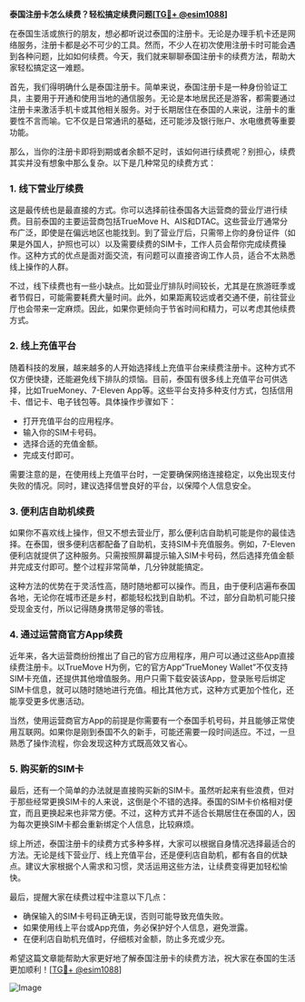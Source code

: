 **泰国注册卡怎么续费？轻松搞定续费问题[[TG💪+ @esim1088](https://t.me/s/esim1088)]**

在泰国生活或旅行的朋友，想必都听说过泰国的注册卡。无论是办理手机卡还是网络服务，注册卡都是必不可少的工具。然而，不少人在初次使用注册卡时可能会遇到各种问题，比如如何续费。今天，我们就来聊聊泰国注册卡的续费方法，帮助大家轻松搞定这一难题。

首先，我们得明确什么是泰国注册卡。简单来说，泰国注册卡是一种身份验证工具，主要用于开通和使用当地的通信服务。无论是本地居民还是游客，都需要通过注册卡来激活手机卡或其他相关服务。对于长期居住在泰国的人来说，注册卡的重要性不言而喻。它不仅是日常通讯的基础，还可能涉及银行账户、水电缴费等重要功能。

那么，当你的注册卡即将到期或者余额不足时，该如何进行续费呢？别担心，续费其实并没有想象中那么复杂。以下是几种常见的续费方式：

### 1. **线下营业厅续费**
这是最传统也是最直接的方式。你可以选择前往泰国各大运营商的营业厅进行续费。目前泰国的主要运营商包括TrueMove H、AIS和DTAC。这些营业厅通常分布广泛，即使是在偏远地区也能找到。到了营业厅后，只需带上你的身份证件（如果是外国人，护照也可以）以及需要续费的SIM卡，工作人员会帮你完成续费操作。这种方式的优点是面对面交流，有问题可以直接咨询工作人员，适合不太熟悉线上操作的人群。

不过，线下续费也有一些小缺点。比如营业厅排队时间较长，尤其是在旅游旺季或者节假日，可能需要耗费大量时间。此外，如果距离较远或者交通不便，前往营业厅也会带来一定麻烦。因此，如果你更倾向于节省时间和精力，可以考虑其他续费方式。

### 2. **线上充值平台**
随着科技的发展，越来越多的人开始选择线上充值平台来续费注册卡。这种方式不仅方便快捷，还能避免线下排队的烦恼。目前，泰国有很多线上充值平台可供选择，比如TrueMoney、7-Eleven App等。这些平台支持多种支付方式，包括信用卡、借记卡、电子钱包等。具体操作步骤如下：

- 打开充值平台的应用程序。
- 输入你的SIM卡号码。
- 选择合适的充值金额。
- 完成支付即可。

需要注意的是，在使用线上充值平台时，一定要确保网络连接稳定，以免出现支付失败的情况。同时，建议选择信誉良好的平台，以保障个人信息安全。

### 3. **便利店自助机续费**
如果你不喜欢线上操作，但又不想去营业厅，那么便利店自助机可能是你的最佳选择。在泰国，很多便利店都配备了自助机，支持SIM卡充值服务。例如，7-Eleven便利店就提供了这种服务。只需按照屏幕提示输入SIM卡号码，然后选择充值金额并完成支付即可。整个过程非常简单，几分钟就能搞定。

这种方法的优势在于灵活性高，随时随地都可以操作。而且，由于便利店遍布泰国各地，无论你在城市还是乡村，都能轻松找到自助机。不过，部分自助机可能只接受现金支付，所以记得随身携带足够的零钱。

### 4. **通过运营商官方App续费**
近年来，各大运营商纷纷推出了自己的官方应用程序，用户可以通过这些App直接续费注册卡。以TrueMove H为例，它的官方App“TrueMoney Wallet”不仅支持SIM卡充值，还提供其他增值服务。用户只需下载安装该App，登录账号后绑定SIM卡信息，就可以随时随地进行充值。相比其他方式，这种方式更加个性化，还能享受更多优惠活动。

当然，使用运营商官方App的前提是你需要有一个泰国手机号码，并且能够正常使用互联网。如果你是刚到泰国不久的新手，可能还需要一段时间适应。不过，一旦熟悉了操作流程，你会发现这种方式既高效又省心。

### 5. **购买新的SIM卡**
最后，还有一个简单的办法就是直接购买新的SIM卡。虽然听起来有些浪费，但对于那些经常更换SIM卡的人来说，这倒是个不错的选择。泰国的SIM卡价格相对便宜，而且更换起来也非常方便。不过，这种方式并不适合长期居住在泰国的人，因为每次更换SIM卡都会重新绑定个人信息，比较麻烦。

综上所述，泰国注册卡的续费方式多种多样，大家可以根据自身情况选择最适合的方法。无论是线下营业厅、线上充值平台，还是便利店自助机，都有各自的优缺点。建议大家根据个人需求和习惯，灵活运用这些方法，让续费变得更加轻松愉快。

最后，提醒大家在续费过程中注意以下几点：
- 确保输入的SIM卡号码正确无误，否则可能导致充值失败。
- 如果使用线上平台或App充值，务必保护好个人信息，避免泄露。
- 在便利店自助机充值时，仔细核对金额，防止多充或少充。

希望这篇文章能帮助大家更好地了解泰国注册卡的续费方法，祝大家在泰国的生活更加顺利！[[TG💪+ @esim1088](https://t.me/s/esim1088)] 

![Image](https://i.postimg.cc/4NQfJmqS/Snipaste-2025-05-13-00-14-12.png)